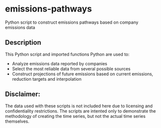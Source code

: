 # emissions-pathways
 Python script to construct emissions pathways based on company emissions data

 ## Description
This Python script and imported functions Python are used to:
- Analyze emissions data reported by companies
- Select the most reliable data from several possible sources
- Construct projections of future emissions based on current emissions, reduction targets and interpolation

## Disclaimer:
The data used with these scripts is not included here due to licensing and confidentiality restrictions. The scripts are intented only to demonstrate the methodology of creating the time series, but not the actual time series themselves.
